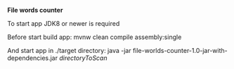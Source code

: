 **File words counter**

To start app JDK8 or newer is required

Before start build app:
mvnw clean compile assembly:single

And start app in ./target directory:
java -jar file-worlds-counter-1.0-jar-with-dependencies.jar _directoryToScan_